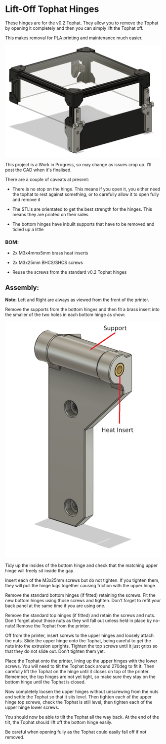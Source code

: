 # Lift-Off Tophat Hinges

These hinges are for the v0.2 Tophat. They allow you to remove the Tophat by opening it completely and then you can simply lift the Tophat off.

This makes removal for PLA printing and maintenance much easier.

![](images/back.png)

This project is a Work in Progress, so may change as issues crop up. I'll post the CAD when it's finalised.

There are a couple of caveats at present:

- There is no stop on the hinge. This means if you open it, you either need the tophat to rest against something, or to carefully allow it to open fully and remove it

- The STL's are orientated to get the best strength for the hinges. This means they are printed on their sides

- The bottom hinges have inbuilt supports that have to be removed and tidied up a little


### BOM:

- 2x M3x4mmx5mm brass heat inserts

- 2x M3x25mm BHCS/SHCS screws

- Reuse the screws from the standard v0.2 Tophat hinges

## Assembly:

**Note:** Left and Right are always as viewed from the front of the printer.

Remove the supports from the bottom hinges and then fit a brass insert into the smaller of the two holes in each bottom hinge as show:

![](images/bottom.png)

Tidy up the insides of the bottom hinge and check that the matching upper hinge will freely sit inside the gap.

Insert each of the M3x25mm screws but do not tighten. If you tighten them, they will pull the hinge lugs together causing friction with the upper hinge.

Remove the standard bottom hinges (if fitted) retaining the screws. Fit the new bottom hinges using those screws and tighten. Don't forget to refit your back panel at the same time if you are using one.

Remove the standard top hinges (if fitted) and retain the screws and nuts. Don't forget about those nuts as they will fall out unless held in place by no-nuts! Remove the Tophat from the printer.

Off from the printer, insert screws to the upper hinges and loosely attach the nuts. Slide the upper hinge onto the Tophat, being careful to get the nuts into the extrusion uprights. Tighten the top screws until it just grips so that they do not slide out. Don't tighten them yet.

Place the Tophat onto the printer, lining up the upper hinges with the lower screws. You will need to tilt the Tophat back around 270deg to fit it. Then carefully lift the Tophat on the hinge until it closes on top of the printer. Remember, the top hinges are not yet tight, so make sure they stay on the bottom hinge until the Tophat is closed.

Now completely loosen the upper hinges without unscrewing from the nuts and settle the Tophat so that it sits level. Then tighten each of the upper hinge top screws, check the Tophat is still level, then tighten each of the upper hinge lower screws.

You should now be able to tilt the Tophat all the way back. At the end of the tilt, the Tophat should lift off the bottom hinge easily.

Be careful when opening fully as the Tophat could easily fall off if not removed.
